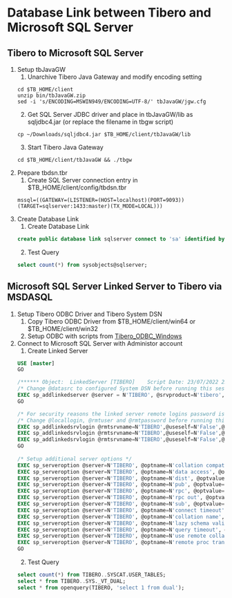 # Database Link between Tibero and Microsoft SQL Server  
## Tibero to Microsoft SQL Server  
1. Setup tbJavaGW  
    1. Unarchive Tibero Java Gateway and modify encoding setting
    ```shell
    cd $TB_HOME/client  
    unzip bin/tbJavaGW.zip  
    sed -i 's/ENCODING=MSWIN949/ENCODING=UTF-8/' tbJavaGW/jgw.cfg  
    ```
    2. Get SQL Server JDBC driver and place in tbJavaGW/lib as sqljdbc4.jar (or replace the filename in tbgw script)  
    ```shell
    cp ~/Downloads/sqljdbc4.jar $TB_HOME/client/tbJavaGW/lib  
    ```
    3. Start Tibero Java Gateway  
    ```shell
    cd $TB_HOME/client/tbJavaGW && ./tbgw  
    ```
2. Prepare tbdsn.tbr  
    1. Create SQL Server connection entry in $TB_HOME/client/config/tbdsn.tbr
    ```text
    mssql=((GATEWAY=(LISTENER=(HOST=localhost)(PORT=9093))(TARGET=sqlserver:1433:master)(TX_MODE=LOCAL)))
    ```
3. Create Database Link  
    1. Create Database Link  
    ```sql
    create public database link sqlserver connect to 'sa' identified by 'mypassword' using 'mssql';
    ```
    2. Test Query  
    ```sql
    select count(*) from sysobjects@sqlserver;
    ```
## Microsoft SQL Server Linked Server to Tibero via MSDASQL
1. Setup Tibero ODBC Driver and Tibero System DSN
    1. Copy Tibero ODBC Driver from $TB_HOME/client/win64 or $TB_HOME/client/win32
    2. Setup ODBC with scripts from [Tibero_ODBC_Windows](../../../../Tibero_ODBC_Windows)
2. Connect to Microsoft SQL Server with Administor account
    1. Create Linked Server  
    ```sql
    USE [master]  
    GO  

    /****** Object:  LinkedServer [TIBERO]    Script Date: 23/07/2022 23:24:51 ******/  
    /* Change @datasrc to configured System DSN before running this session */
    EXEC sp_addlinkedserver @server = N'TIBERO', @srvproduct=N'tibero', @provider=N'MSDASQL', @datasrc=N'tibero'  
    GO

    /* For security reasons the linked server remote logins password is changed with ######## */  
    /* Change @locallogin, @rmtuser and @rmtpassword before running this session */
    EXEC sp_addlinkedsrvlogin @rmtsrvname=N'TIBERO',@useself=N'False',@locallogin=NULL,@rmtuser=N'tibero',@rmtpassword='########'  
    EXEC sp_addlinkedsrvlogin @rmtsrvname=N'TIBERO',@useself=N'False',@locallogin=N'SQLServer\myaccount',@rmtuser=N'tibero',@rmtpassword='########'  
    EXEC sp_addlinkedsrvlogin @rmtsrvname=N'TIBERO',@useself=N'False',@locallogin=N'sa',@rmtuser=N'sys',@rmtpassword='########'  
    GO  
      
    /* Setup additional server options */
    EXEC sp_serveroption @server=N'TIBERO', @optname=N'collation compatible', @optvalue=N'false'  
    EXEC sp_serveroption @server=N'TIBERO', @optname=N'data access', @optvalue=N'true'  
    EXEC sp_serveroption @server=N'TIBERO', @optname=N'dist', @optvalue=N'false'  
    EXEC sp_serveroption @server=N'TIBERO', @optname=N'pub', @optvalue=N'false'  
    EXEC sp_serveroption @server=N'TIBERO', @optname=N'rpc', @optvalue=N'false'  
    EXEC sp_serveroption @server=N'TIBERO', @optname=N'rpc out', @optvalue=N'false'  
    EXEC sp_serveroption @server=N'TIBERO', @optname=N'sub', @optvalue=N'false'  
    EXEC sp_serveroption @server=N'TIBERO', @optname=N'connect timeout', @optvalue=N'0'  
    EXEC sp_serveroption @server=N'TIBERO', @optname=N'collation name', @optvalue=null  
    EXEC sp_serveroption @server=N'TIBERO', @optname=N'lazy schema validation', @optvalue=N'false'  
    EXEC sp_serveroption @server=N'TIBERO', @optname=N'query timeout', @optvalue=N'0'  
    EXEC sp_serveroption @server=N'TIBERO', @optname=N'use remote collation', @optvalue=N'true'  
    EXEC sp_serveroption @server=N'TIBERO', @optname=N'remote proc transaction promotion', @optvalue=N'true'  
    GO  
    ```
    2. Test Query
    ```sql
    select count(*) from TIBERO..SYSCAT.USER_TABLES;
    select * from TIBERO..SYS._VT_DUAL;
    select * from openquery(TIBERO, 'select 1 from dual');
    ```
